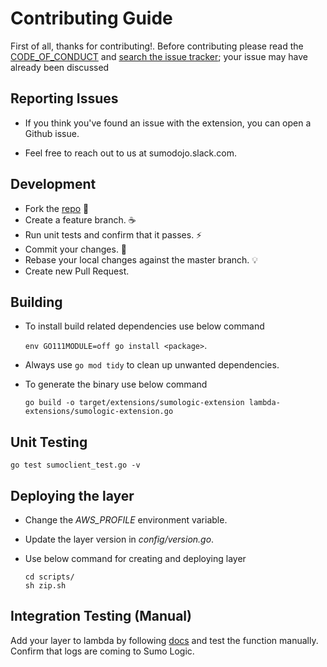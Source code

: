 # Contributing Guide

First of all, thanks for contributing!. Before contributing please read the [CODE_OF_CONDUCT](CODE_OF_CONDUCT.md) and [search the issue tracker](issues); your issue may have already been discussed

## Reporting Issues

  - If you think you've found an issue with the extension, you can open a Github issue.

  - Feel free to reach out to us at sumodojo.slack.com.

## Development
* Fork the [repo](https://github.com/SumoLogic/sumologic-lambda-extensions) 🎉
* Create a feature branch. ☕
* Run unit tests and confirm that it passes. ⚡
* Commit your changes. 📝
* Rebase your local changes against the master branch. 💡
* Create new Pull Request.

## Building
* To install build related dependencies use below command

  `env GO111MODULE=off go install <package>`.
* Always use `go mod tidy` to clean up unwanted dependencies.
* To generate the binary use below command

  ```go build -o target/extensions/sumologic-extension lambda-extensions/sumologic-extension.go```

## Unit Testing

    go test sumoclient_test.go -v

## Deploying the layer
  * Change the *AWS_PROFILE* environment variable.
  * Update the layer version in *config/version.go*.
  * Use below command for creating and deploying layer
  
        cd scripts/
        sh zip.sh


## Integration Testing (Manual)

Add your layer to lambda by following [docs](https://help.sumologic.com/03Send-Data/Collect-from-Other-Data-Sources/Collect_Logs_from_AWS_Lambda_using_Lambda_Extension) and test the function manually. Confirm that logs are coming to Sumo Logic.
